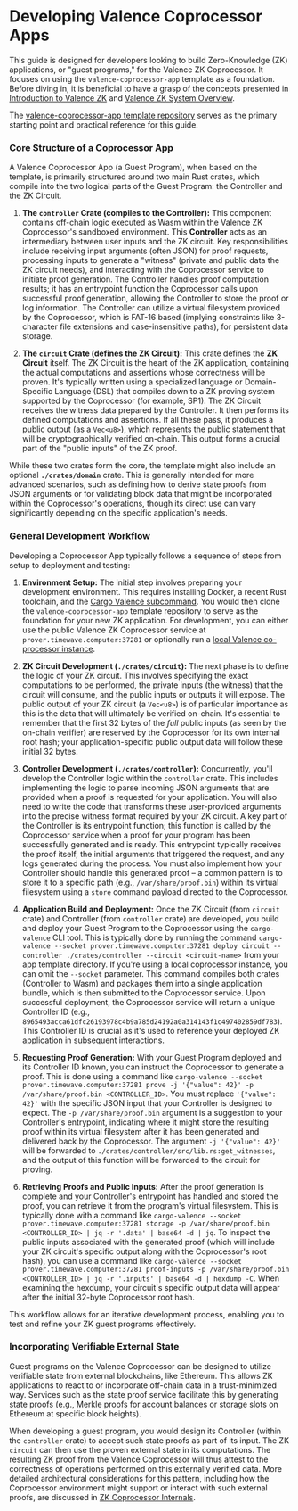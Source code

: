# Developing Valence Coprocessor Apps

This guide is designed for developers looking to build Zero-Knowledge (ZK) applications, or "guest programs," for the Valence ZK Coprocessor. It focuses on using the `valence-coprocessor-app` template as a foundation. Before diving in, it is beneficial to have a grasp of the concepts presented in [Introduction to Valence ZK](./_overview.md) and [Valence ZK System Overview](./01_system_overview.md).

The [valence-coprocessor-app template repository](https://github.com/timewave-computer/valence-coprocessor-app) serves as the primary starting point and practical reference for this guide.

### Core Structure of a Coprocessor App

A Valence Coprocessor App (a Guest Program), when based on the template, is primarily structured around two main Rust crates, which compile into the two logical parts of the Guest Program: the Controller and the ZK Circuit.

1. **The `controller` Crate (compiles to the Controller):** This component contains off-chain logic executed as Wasm within the Valence ZK Coprocessor's sandboxed environment. This **Controller** acts as an intermediary between user inputs and the ZK circuit. Key responsibilities include receiving input arguments (often JSON) for proof requests, processing inputs to generate a "witness" (private and public data the ZK circuit needs), and interacting with the Coprocessor service to initiate proof generation. The Controller handles proof computation results; it has an entrypoint function the Coprocessor calls upon successful proof generation, allowing the Controller to store the proof or log information. The Controller can utilize a virtual filesystem provided by the Coprocessor, which is FAT-16 based (implying constraints like 3-character file extensions and case-insensitive paths), for persistent data storage.

2. **The `circuit` Crate (defines the ZK Circuit):** This crate defines the **ZK Circuit** itself. The ZK Circuit is the heart of the ZK application, containing the actual computations and assertions whose correctness will be proven. It's typically written using a specialized language or Domain-Specific Language (DSL) that compiles down to a ZK proving system supported by the Coprocessor (for example, SP1). The ZK Circuit receives the witness data prepared by the Controller. It then performs its defined computations and assertions. If all these pass, it produces a public output (as a `Vec<u8>`), which represents the public statement that will be cryptographically verified on-chain. This output forms a crucial part of the "public inputs" of the ZK proof.

While these two crates form the core, the template might also include an optional **`./crates/domain`** crate. This is generally intended for more advanced scenarios, such as defining how to derive state proofs from JSON arguments or for validating block data that might be incorporated within the Coprocessor's operations, though its direct use can vary significantly depending on the specific application's needs.

### General Development Workflow

Developing a Coprocessor App typically follows a sequence of steps from setup to deployment and testing:

1. **Environment Setup:** The initial step involves preparing your development environment. This requires installing Docker, a recent Rust toolchain, and the [Cargo Valence subcommand](https://github.com/timewave-computer/valence-coprocessor/tree/v0.1.13?tab=readme-ov-file#cli-helper). You would then clone the `valence-coprocessor-app` template repository to serve as the foundation for your new ZK application. For development, you can either use the public Valence ZK Coprocessor service at `prover.timewave.computer:37281` or optionally run a [local Valence co-processor instance](https://github.com/timewave-computer/valence-coprocessor/tree/v0.1.13?tab=readme-ov-file#local-execution).

2. **ZK Circuit Development (`./crates/circuit`):** The next phase is to define the logic of your ZK circuit. This involves specifying the exact computations to be performed, the private inputs (the witness) that the circuit will consume, and the public inputs or outputs it will expose. The public output of your ZK circuit (a `Vec<u8>`) is of particular importance as this is the data that will ultimately be verified on-chain. It's essential to remember that the first 32 bytes of the *full* public inputs (as seen by the on-chain verifier) are reserved by the Coprocessor for its own internal root hash; your application-specific public output data will follow these initial 32 bytes.

3. **Controller Development (`./crates/controller`):** Concurrently, you'll develop the Controller logic within the `controller` crate. This includes implementing the logic to parse incoming JSON arguments that are provided when a proof is requested for your application. You will also need to write the code that transforms these user-provided arguments into the precise witness format required by your ZK circuit. A key part of the Controller is its entrypoint function; this function is called by the Coprocessor service when a proof for your program has been successfully generated and is ready. This entrypoint typically receives the proof itself, the initial arguments that triggered the request, and any logs generated during the process. You must also implement how your Controller should handle this generated proof – a common pattern is to store it to a specific path (e.g., `/var/share/proof.bin`) within its virtual filesystem using a `store` command payload directed to the Coprocessor.

4. **Application Build and Deployment:** Once the ZK Circuit (from `circuit` crate) and Controller (from `controller` crate) are developed, you build and deploy your Guest Program to the Coprocessor using the `cargo-valence` CLI tool. This is typically done by running the command `cargo-valence --socket prover.timewave.computer:37281 deploy circuit --controller ./crates/controller --circuit <circuit-name>` from your app template directory. If you're using a local coprocessor instance, you can omit the `--socket` parameter. This command compiles both crates (Controller to Wasm) and packages them into a single application bundle, which is then submitted to the Coprocessor service. Upon successful deployment, the Coprocessor service will return a unique Controller ID (e.g., `8965493acca61dfc26193978c4b9a785d24192a0a314143f1c497402859df783`). This Controller ID is crucial as it's used to reference your deployed ZK application in subsequent interactions.

5. **Requesting Proof Generation:** With your Guest Program deployed and its Controller ID known, you can instruct the Coprocessor to generate a proof. This is done using a command like `cargo-valence --socket prover.timewave.computer:37281 prove -j '{"value": 42}' -p /var/share/proof.bin <CONTROLLER_ID>`. You must replace `'{"value": 42}'` with the specific JSON input that your Controller is designed to expect. The `-p /var/share/proof.bin` argument is a suggestion to your Controller's entrypoint, indicating where it might store the resulting proof within its virtual filesystem after it has been generated and delivered back by the Coprocessor. The argument `-j '{"value": 42}'` will be forwarded to `./crates/controller/src/lib.rs:get_witnesses`, and the output of this function will be forwarded to the circuit for proving.

6. **Retrieving Proofs and Public Inputs:** After the proof generation is complete and your Controller's entrypoint has handled and stored the proof, you can retrieve it from the program's virtual filesystem. This is typically done with a command like `cargo-valence --socket prover.timewave.computer:37281 storage -p /var/share/proof.bin <CONTROLLER_ID> | jq -r '.data' | base64 -d | jq`. To inspect the public inputs associated with the generated proof (which will include your ZK circuit's specific output along with the Coprocessor's root hash), you can use a command like `cargo-valence --socket prover.timewave.computer:37281 proof-inputs -p /var/share/proof.bin <CONTROLLER_ID> | jq -r '.inputs' | base64 -d | hexdump -C`. When examining the hexdump, your circuit's specific output data will appear after the initial 32-byte Coprocessor root hash.

This workflow allows for an iterative development process, enabling you to test and refine your ZK guest programs effectively. 

### Incorporating Verifiable External State

Guest programs on the Valence Coprocessor can be designed to utilize verifiable state from external blockchains, like Ethereum. This allows ZK applications to react to or incorporate off-chain data in a trust-minimized way. Services such as the state proof service facilitate this by generating state proofs (e.g., Merkle proofs for account balances or storage slots on Ethereum at specific block heights).

When developing a guest program, you would design its Controller (within the `controller` crate) to accept such state proofs as part of its input. The ZK `circuit` can then use the proven external state in its computations. The resulting ZK proof from the Valence Coprocessor will thus attest to the correctness of operations performed on this externally verified data. More detailed architectural considerations for this pattern, including how the Coprocessor environment might support or interact with such external proofs, are discussed in [ZK Coprocessor Internals](./04_coprocessor_internals.md). 